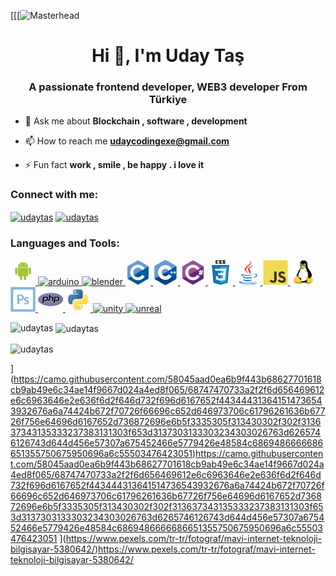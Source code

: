 [[[![Masterhead](https://www.google.com/url?sa=i&url=https%3A%2F%2Fioturkiye.com%2F2020%2F12%2Fdunyanin-en-kucuk-atom-hafiza-birimi-olusturuldu%2F&psig=AOvVaw3rcgq2foPJW_aG-qW-znHO&ust=1697278763264000&source=images&cd=vfe&opi=89978449&ved=0CBEQjRxqFwoTCKCMlaDm8oEDFQAAAAAdAAAAABAE)
<h1 align="center">Hi 👋, I'm Uday Taş</h1>
<h3 align="center">A passionate frontend developer, WEB3 developer From Türkiye</h3>

- 💬 Ask me about **Blockchain , software , development**

- 📫 How to reach me **udaycodingexe@gmail.com**

- ⚡ Fun fact **work , smile , be happy . i love it**

<h3 align="left">Connect with me:</h3>
<p align="left">
<a href="https://linkedin.com/in/udaytas" target="blank"><img align="center" src="https://raw.githubusercontent.com/rahuldkjain/github-profile-readme-generator/master/src/images/icons/Social/linked-in-alt.svg" alt="udaytas" height="30" width="40" /></a>
<a href="https://instagram.com/udaytas" target="blank"><img align="center" src="https://raw.githubusercontent.com/rahuldkjain/github-profile-readme-generator/master/src/images/icons/Social/instagram.svg" alt="udaytas" height="30" width="40" /></a>
</p>

<h3 align="left">Languages and Tools:</h3>
<p align="left"> <a href="https://developer.android.com" target="_blank" rel="noreferrer"> <img src="https://raw.githubusercontent.com/devicons/devicon/master/icons/android/android-original-wordmark.svg" alt="android" width="40" height="40"/> </a> <a href="https://www.arduino.cc/" target="_blank" rel="noreferrer"> <img src="https://cdn.worldvectorlogo.com/logos/arduino-1.svg" alt="arduino" width="40" height="40"/> </a> <a href="https://www.blender.org/" target="_blank" rel="noreferrer"> <img src="https://download.blender.org/branding/community/blender_community_badge_white.svg" alt="blender" width="40" height="40"/> </a> <a href="https://www.cprogramming.com/" target="_blank" rel="noreferrer"> <img src="https://raw.githubusercontent.com/devicons/devicon/master/icons/c/c-original.svg" alt="c" width="40" height="40"/> </a> <a href="https://www.w3schools.com/cpp/" target="_blank" rel="noreferrer"> <img src="https://raw.githubusercontent.com/devicons/devicon/master/icons/cplusplus/cplusplus-original.svg" alt="cplusplus" width="40" height="40"/> </a> <a href="https://www.w3schools.com/cs/" target="_blank" rel="noreferrer"> <img src="https://raw.githubusercontent.com/devicons/devicon/master/icons/csharp/csharp-original.svg" alt="csharp" width="40" height="40"/> </a> <a href="https://www.w3schools.com/css/" target="_blank" rel="noreferrer"> <img src="https://raw.githubusercontent.com/devicons/devicon/master/icons/css3/css3-original-wordmark.svg" alt="css3" width="40" height="40"/> </a> <a href="https://www.java.com" target="_blank" rel="noreferrer"> <img src="https://raw.githubusercontent.com/devicons/devicon/master/icons/java/java-original.svg" alt="java" width="40" height="40"/> </a> <a href="https://developer.mozilla.org/en-US/docs/Web/JavaScript" target="_blank" rel="noreferrer"> <img src="https://raw.githubusercontent.com/devicons/devicon/master/icons/javascript/javascript-original.svg" alt="javascript" width="40" height="40"/> </a> <a href="https://www.linux.org/" target="_blank" rel="noreferrer"> <img src="https://raw.githubusercontent.com/devicons/devicon/master/icons/linux/linux-original.svg" alt="linux" width="40" height="40"/> </a> <a href="https://www.photoshop.com/en" target="_blank" rel="noreferrer"> <img src="https://raw.githubusercontent.com/devicons/devicon/master/icons/photoshop/photoshop-line.svg" alt="photoshop" width="40" height="40"/> </a> <a href="https://www.php.net" target="_blank" rel="noreferrer"> <img src="https://raw.githubusercontent.com/devicons/devicon/master/icons/php/php-original.svg" alt="php" width="40" height="40"/> </a> <a href="https://www.python.org" target="_blank" rel="noreferrer"> <img src="https://raw.githubusercontent.com/devicons/devicon/master/icons/python/python-original.svg" alt="python" width="40" height="40"/> </a> <a href="https://unity.com/" target="_blank" rel="noreferrer"> <img src="https://www.vectorlogo.zone/logos/unity3d/unity3d-icon.svg" alt="unity" width="40" height="40"/> </a> <a href="https://unrealengine.com/" target="_blank" rel="noreferrer"> <img src="https://raw.githubusercontent.com/kenangundogan/fontisto/036b7eca71aab1bef8e6a0518f7329f13ed62f6b/icons/svg/brand/unreal-engine.svg" alt="unreal" width="40" height="40"/> </a> </p>

<p><img align="left" src="https://github-readme-stats.vercel.app/api/top-langs?username=udaytas&show_icons=true&locale=en&layout=compact" alt="udaytas" /></p>

<p>&nbsp;<img align="center" src="https://github-readme-stats.vercel.app/api?username=udaytas&show_icons=true&locale=en" alt="udaytas" /></p>

<p><img align="center" src="https://github-readme-streak-stats.herokuapp.com/?user=udaytas&" alt="udaytas" /></p>

](https://camo.githubusercontent.com/58045aad0ea6b9f443b68627701618cb9ab49e6c34ae14f9667d024a4ed8f065/68747470733a2f2f6d656469612e6c6963646e2e636f6d2f646d732f696d6167652f443444313641514736543932676a6a74424b672f70726f66696c652d646973706c61796261636b67726f756e64696d6167652d736872696e6b5f3335305f313430302f302f313637343135333237383131303f653d3137303133303234303026763d6265746126743d644d456e57307a675452466e5779426e48584c6869486666686651355750675950696a6c55503476423051)https://camo.githubusercontent.com/58045aad0ea6b9f443b68627701618cb9ab49e6c34ae14f9667d024a4ed8f065/68747470733a2f2f6d656469612e6c6963646e2e636f6d2f646d732f696d6167652f443444313641514736543932676a6a74424b672f70726f66696c652d646973706c61796261636b67726f756e64696d6167652d736872696e6b5f3335305f313430302f302f313637343135333237383131303f653d3137303133303234303026763d6265746126743d644d456e57307a675452466e5779426e48584c6869486666686651355750675950696a6c55503476423051
](https://www.pexels.com/tr-tr/fotograf/mavi-internet-teknoloji-bilgisayar-5380642/)https://www.pexels.com/tr-tr/fotograf/mavi-internet-teknoloji-bilgisayar-5380642/
